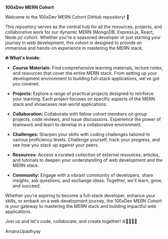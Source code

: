 **100xDev MERN Cohort**

Welcome to the 100xDev MERN Cohort GitHub repository! 🚀

This repository serves as the central hub for all the resources, projects, and collaborative work for our dynamic MERN (MongoDB, Express.js, React, Node.js) cohort. Whether you're a seasoned developer or just starting your journey in web development, this cohort is designed to provide an immersive and hands-on experience in mastering the MERN stack.

**🔥 What's Inside:**

- **Course Materials:** Find comprehensive learning materials, lecture notes, and resources that cover the entire MERN stack. From setting up your development environment to building full-stack applications, we've got you covered.

- **Projects:** Explore a range of practical projects designed to reinforce your learning. Each project focuses on specific aspects of the MERN stack and showcases real-world applications.

- **Collaboration:** Collaborate with fellow cohort members on group projects, code reviews, and issue discussions. Experience the power of teamwork and learn to develop in a collaborative environment.

- **Challenges:** Sharpen your skills with coding challenges tailored to various proficiency levels. Challenge yourself, track your progress, and see how you stack up against your peers.

- **Resources:** Access a curated collection of external resources, articles, and tutorials to deepen your understanding of web development and the MERN stack.

- **Community:** Engage with a vibrant community of developers, share insights, ask questions, and exchange ideas. Together, we'll learn, grow, and succeed.

Whether you're aspiring to become a full-stack developer, enhance your skills, or embark on a web development journey, the 100xDev MERN Cohort is your gateway to mastering the MERN stack and building impactful web applications.

Join us and let's code, collaborate, and create together! 🌐👩‍💻👨‍💻

AmanxUpadhyay
